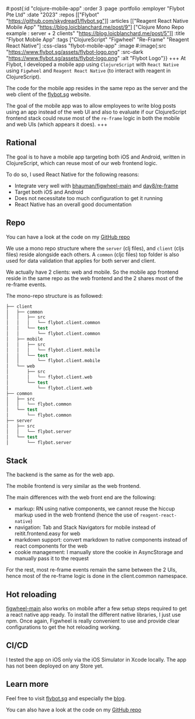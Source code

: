 #:post{:id "clojure-mobile-app"
       :order 3
       :page :portfolio
       :employer "Flybot Pte Ltd" 
       :date "2023"
       :repos [["Flybot" "https://github.com/skydread1/flybot.sg"]]
       :articles [["Reagent React Native Mobile App" "https://blog.loicblanchard.me/post/9"]
                  ["Clojure Mono Repo example : server + 2 clients" "https://blog.loicblanchard.me/post/5"]]
       :title "Flybot Mobile App"
       :tags ["ClojureScript" "Figwheel" "Re-Frame" "Reagent React Native"]
       :css-class "flybot-mobile-app"
       :image #:image{:src "https://www.flybot.sg/assets/flybot-logo.png"
                      :src-dark "https://www.flybot.sg/assets/flybot-logo.png"
                      :alt "Flybot Logo"}}
+++
At Flybot, I developed a mobile app using `ClojureScript` with `React Native` using `Figwheel` and `Reagent React Native` (to interact with reagent in ClojureScript).

The code for the mobile app resides in the same repo as the server and the web client of the [flybot.sg](https://www.flybot.sg/) website.

The goal of the mobile app was to allow employees to write blog posts using an app instead of the web UI and also to evaluate if our ClojureScript frontend stack could reuse most of the `re-frame` logic in both the mobile and web UIs (which appears it does).
+++
## Rational

The goal is to have a mobile app targeting both iOS and Android, written in ClojureScript, which can reuse most of our web frontend logic.

To do so, I used React Native for the following reasons:

- Integrate very well with [bhauman/figwheel-main](https://github.com/bhauman/figwheel-main) and [day8/re-frame](https://github.com/day8/re-frame)
- Target both iOS and Android
- Does not necessitate too much configuration to get it running
- React Native has an overall good documentation

## Repo

You can have a look at the code on my [GitHub repo](https://github.com/skydread1/flybot.sg)

We use a mono repo structure where the `server` (clj files), and `client` (cljs files) reside alongside each others.
A `common` (cljc files) top folder is also used for data validation that applies for both server and client.

We actually have 2 clients: web and mobile.
So the mobile app frontend reside in the same repo as the web frontend and the 2 shares most of the re-frame events.

The mono-repo structure is as followed:

```clojure
├── client
│   ├── common
│   │   ├── src
│   │   │   └── flybot.client.common
│   │   └── test
│   │       └── flybot.client.common
│   ├── mobile
│   │   ├── src
│   │   │   └── flybot.client.mobile
│   │   └── test
│   │       └── flybot.client.mobile
│   └── web
│       ├── src
│       │   └── flybot.client.web
│       └── test
│           └── flybot.client.web
├── common
│   ├── src
│   │   └── flybot.common
│   └── test
│       └── flybot.common
├── server
│   ├── src
│   │   └── flybot.server
│   └── test
│       └── flybot.server
```
## Stack

The backend is the same as for the web app.

The mobile frontend is very similar as the web frontend.

The main differences with the web front end are the following:
- markup: RN using native components, we cannot reuse the hiccup markup used in the web frontend (hence the use of `reagent-react-native`)
- navigation: Tab and Stack Navigators for mobile instead of reitit.frontend.easy for web
- markdown support: convert markdown to native components instead of react components for the web
- cookie management: I manually store the cookie in AsyncStorage and manually pass it to the request

For the rest, most re-frame events remain the same between the 2 UIs, hence most of the re-frame logic is done in the client.common namespace.

## Hot reloading

[figwheel-main](https://github.com/bhauman/figwheel-main) also works on mobile after a few setup steps required to get a react native app ready. To install the different native libraries, I just use npm. Once again, Figwheel is really convenient to use and provide clear configurations to get the hot reloading working.

## CI/CD

I tested the app on iOS only via the iOS Simulator in Xcode locally.
The app has not been deployed on any Store yet.

## Learn more

Feel free to visit [flybot.sg](https://www.flybot.sg/) and especially the [blog](https://www.flybot.sg/blog).

You can also have a look at the code on my [GitHub repo](https://github.com/skydread1/flybot.sg)